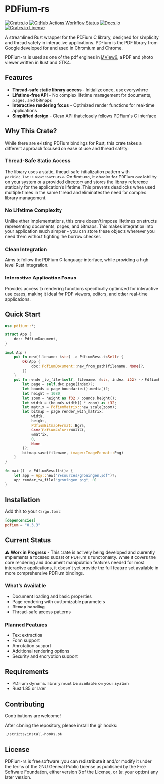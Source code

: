 # PDFium-rs

[![Crates.io][crates-badge]][crates-url]
[![GitHub Actions Workflow Status][build-badge]][build-url]
[![Docs.io][docs-badge]][docs-url]
[![Crates.io License][lic-badge]][lic-url]

[crates-badge]: https://img.shields.io/crates/v/pdfium.svg
[crates-url]: https://crates.io/crates/pdfium
[docs-badge]: https://img.shields.io/docsrs/pdfium
[docs-url]: https://docs.rs/pdfium
[lic-badge]: https://img.shields.io/crates/l/pdfium
[lic-url]: https://github.com/newinnovations/PDFium-rs/blob/main/README.md
[build-badge]: https://img.shields.io/github/actions/workflow/status/newinnovations/PDFium-rs/cargo_test.yml
[build-url]: https://github.com/newinnovations/PDFium-rs/actions/workflows/cargo_test.yml

A streamlined Rust wrapper for the PDFium C library, designed for simplicity and thread safety in interactive applications. PDFium is the PDF library from Google developed for and used in Chromium and Chrome.

PDFium-rs is used as one of the pdf engines in [MView6](https://github.com/newinnovations/mview6), a PDF and photo viewer written in Rust and GTK4.

## Features

- **Thread-safe static library access** - Initialize once, use everywhere
- **Lifetime-free API** - No complex lifetime management for documents, pages, and bitmaps
- **Interactive rendering focus** - Optimized render functions for real-time applications
- **Simplified design** - Clean API that closely follows PDFium's C interface

## Why This Crate?

While there are existing PDFium bindings for Rust, this crate takes a different approach focused on ease of use and thread safety:

### Thread-Safe Static Access

The library uses a static, thread-safe initialization pattern with `parking_lot::ReentrantMutex`. On first use, it checks for PDFium availability on your system or a provided directory and stores the library reference statically for the application's lifetime. This prevents deadlocks when used multiple times in the same thread and eliminates the need for complex library management.

### No Lifetime Complexity

Unlike other implementations, this crate doesn't impose lifetimes on structs representing documents, pages, and bitmaps. This makes integration into your application much simpler - you can store these objects wherever you need them without fighting the borrow checker.

### Clean Integration

Aims to follow the PDFium C-language interface, while providing a high level Rust integration.

### Interactive Application Focus

Provides access to rendering functions specifically optimized for interactive use cases, making it ideal for PDF viewers, editors, and other real-time applications.

## Quick Start

```rust
use pdfium::*;

struct App {
    doc: PdfiumDocument,
}

impl App {
    pub fn new(filename: &str) -> PdfiumResult<Self> {
        Ok(App {
            doc: PdfiumDocument::new_from_path(filename, None)?,
        })
    }
    pub fn render_to_file(&self, filename: &str, index: i32) -> PdfiumResult<()> {
        let page = self.doc.page(index)?;
        let bounds = page.boundaries().media()?;
        let height = 1080;
        let zoom = height as f32 / bounds.height();
        let width = (bounds.width() * zoom) as i32;
        let matrix = PdfiumMatrix::new_scale(zoom);
        let bitmap = page.render_with_matrix(
            width,
            height,
            PdfiumBitmapFormat::Bgra,
            Some(PdfiumColor::WHITE),
            &matrix,
            0,
            None,
        )?;
        bitmap.save(filename, image::ImageFormat::Png)
    }
}

fn main() -> PdfiumResult<()> {
    let app = App::new("resources/groningen.pdf")?;
    app.render_to_file("groningen.png", 0)
}
```

## Installation

Add this to your `Cargo.toml`:

```toml
[dependencies]
pdfium = "0.3.3"
```

## Current Status

⚠️ **Work in Progress** - This crate is actively being developed and currently implements a focused subset of PDFium's functionality. While it covers the core rendering and document manipulation features needed for most interactive applications, it doesn't yet provide the full feature set available in more comprehensive PDFium bindings.

### What's Available

- Document loading and basic properties
- Page rendering with customizable parameters
- Bitmap handling
- Thread-safe access patterns

### Planned Features

- Text extraction
- Form support
- Annotation support
- Additional rendering options
- Security and encryption support

## Requirements

- PDFium dynamic library must be available on your system
- Rust 1.85 or later

## Contributing

Contributions are welcome!

After cloning the repository, please install the git hooks:

```bash
./scripts/install-hooks.sh
```

## License

PDFium-rs is free software: you can redistribute it and/or modify it under the terms of
the GNU General Public License as published by the Free Software Foundation, either version 3
of the License, or (at your option) any later version.
